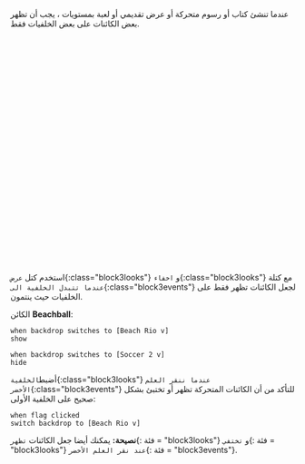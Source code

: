 عندما تنشئ كتاب أو رسوم متحركة أو عرض تقديمي أو لعبة بمستويات ، يجب أن تظهر بعض الكائنات على بعض الخلفيات فقط.
<div class="scratch-preview" style="margin-left: 15px;">
  <iframe allowtransparency="true" width="485" height="402" src="" frameborder="0"></iframe>
</div>

استخدم كتل `عرض`{:class="block3looks"} و `اخفاء`{:class="block3looks"} مع كتلة `عندما تتبدل الخلفية الى`{:class="block3events"} لجعل الكائنات تظهر فقط على الخلفيات حيث ينتمون.

الكائن **Beachball**:
```blocks3
when backdrop switches to [Beach Rio v]
show

when backdrop switches to [Soccer 2 v]
hide
```

أضبط`الخلفية`{:class="block3looks"} `عندما ننقر العلم الأخضر`{:class="block3events"} للتأكد من أن الكائنات المتحركة تظهر أو تختبئ بشكل صحيح على الخلفية الأولى:

```blocks3
when flag clicked
switch backdrop to [Beach Rio v]
```

**نصيحة:** يمكنك أيضا جعل الكائنات `تظهر`{: فئة = "block3looks"} و `تختفي`{: فئة = "block3looks"} `عند نقر العلم الأخضر`{: فئة = "block3events"}.

